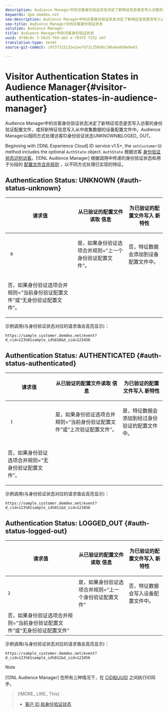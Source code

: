 ```yaml
---
description: Audience Manager中的访客身份验证状态决定了新特征信息是否写入访客的身份验证配置文件，或将新特征信息写入从中收集数据的设备配置文件中。Audience Manager以相同方式处理访客ID身份验证状态UNKNOWN和LOGED_ OUT。
keywords: dpm.demdex.net
seo-description: Audience Manager中的访客身份验证状态决定了新特征信息是否写入访客的身份验证配置文件，或将新特征信息写入从中收集数据的设备配置文件中。Audience Manager以相同方式处理访客ID身份验证状态UNKNOWN和LOGED_ OUT。
seo-title: Audience Manager中的访客身份验证状态
solution: Audience Manager
title: Audience Manager中的访客身份验证状态
uuid: d748c0c 3-5833-fb9-ab3 e-793f5 f252 e47
translation-type: tm+mt
source-git-commit: c9737315132e2ae7d72c250d8c196abe8d9e0e43

---
```



# Visitor Authentication States in Audience Manager{#visitor-authentication-states-in-audience-manager}

Audience Manager中的访客身份验证状态决定了新特征信息是否写入访客的身份验证配置文件，或将新特征信息写入从中收集数据的设备配置文件中。Audience Manager以相同方式处理访客ID身份验证状态UNKNOWN和LOGED_ OUT。

Beginning with [!DNL Experience Cloud] ID service v1.5+, the `setCustomerID` method includes the optional `AuthState` object. `AuthState` 根据访客 [身份验证状态识别访客](https://marketing.adobe.com/resources/help/en_US/mcvid/mcvid-authenticated-state.html)。[!DNL Audience Manager] 根据调用中传递的身份验证状态和用于分段的 [配置文件合并规则](../features/profile-merge-rules/merge-rules-dashboard.md) ，以不同方式处理已实现的特征。

## Authentication Status: UNKNOWN {#auth-status-unknown}

<table id="table_E1EA51533FAE4BBFB338D6F6116BC1F9"> 
 <thead> 
  <tr> 
   <th colname="col1" class="entry"> <p>请求值 </p> </th> 
   <th colname="col2" class="entry"> <p> <b>从已验证的配置文件读取</b> 信息 </p> </th> 
   <th colname="col3" class="entry"> <p> <b>为已验证的配置文件写入</b> 新特性 </p> </th> 
  </tr> 
 </thead>
 <tbody> 
  <tr> 
   <td colname="col1" morerows="1"> <p> <code> 0 </code> </p> </td> 
   <td colname="col2"> <p>是，如果身份验证选项合并规则=“上一个身份验证配置文件”。 </p> </td> 
   <td colname="col3" morerows="1"> <p>否，特征数据会添加到设备配置文件中。 </p> </td> 
  </tr> 
  <tr> 
   <td colname="col2"> <p>否，如果身份验证选项合并规则=“当前身份验证配置文件”或“无身份验证配置文件”。 </p> </td> 
  </tr> 
 </tbody> 
</table>

示例调用(与身份验证状态对应的请求值会高亮显示)：

`https://sample_customer.demdex.net/event?d_cid=123%01sample_id%010&d_sid=123456`

## Authentication Status: AUTHENTICATED {#auth-status-authenticated}

<table id="table_956ABF96024744308F7773E1F96482B7"> 
 <thead> 
  <tr> 
   <th colname="col1" class="entry"> <p>请求值 </p> </th> 
   <th colname="col2" class="entry"> <p> <b>从已验证的配置文件读取</b> 信息 </p> </th> 
   <th colname="col3" class="entry"> <p> <b>为已验证的配置文件写入</b> 新特性 </p> </th> 
  </tr> 
 </thead>
 <tbody> 
  <tr> 
   <td colname="col1" morerows="1"> <p> <code> 1 </code> </p> </td> 
   <td colname="col2"> <p>是，如果身份验证选项合并规则=“当前身份验证配置文件”或“上次验证配置文件”。 </p> </td> 
   <td colname="col3" morerows="1"> <p>是，特征数据会添加到经过身份验证的配置文件中。 </p> </td> 
  </tr> 
  <tr> 
   <td colname="col2"> <p>否，如果身份验证选项合并规则=“无身份验证配置文件”。 </p> </td> 
  </tr> 
 </tbody> 
</table>

示例调用(与身份验证状态对应的请求值会高亮显示)：

`https://sample_customer.demdex.net/event?d_cid=123%01sample_id%011&d_sid=123456`

## Authentication Status: LOGGED_OUT {#auth-status-logged-out}

<table id="table_783F0CBB0431482AA49F41468FA65B19"> 
 <thead> 
  <tr> 
   <th colname="col1" class="entry"> <p>请求值 </p> </th> 
   <th colname="col2" class="entry"> <p> <b>从已验证的配置文件读取</b> 信息 </p> </th> 
   <th colname="col3" class="entry"> <p> <b>为已验证的配置文件写入</b> 新特性 </p> </th> 
  </tr> 
 </thead>
 <tbody> 
  <tr> 
   <td colname="col1" morerows="1"> <p> <code>2</code> </p> </td> 
   <td colname="col2"> 是，如果身份验证选项合并规则=“上一个身份验证配置文件” </td> 
   <td colname="col3" morerows="1"> <p>否，特征数据会写入设备配置文件中。 </p> </td> 
  </tr> 
  <tr> 
   <td colname="col2"> 否，如果身份验证选项合并规则=“当前身份验证配置文件”或“无身份验证配置文件” </td> 
  </tr> 
 </tbody> 
</table>

示例调用(与身份验证状态对应的请求值会高亮显示)：

`https://sample_customer.demdex.net/event?d_cid=123%01sample_id%012&d_sid=123456`

>[!NOTE]
>
>[!DNL Audience Manager] 在所有三种情况下，在 [CID和UUID](../reference/ids-in-aam.md) 之间执行ID同步。

>[!MORE_ LIKE_ This]
>
>* [客户 ID 和身份验证状态](https://marketing.adobe.com/resources/help/en_US/mcvid/mcvid-authenticated-state.html)


